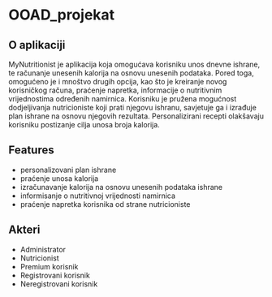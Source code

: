 # OOAD_projekat
## O aplikaciji
MyNutritionist je aplikacija koja omogućava korisniku unos dnevne ishrane, te računanje unesenih kalorija na osnovu unesenih podataka. Pored toga, omogućeno je i mnoštvo drugih opcija, kao što je kreiranje novog korisničkog računa, praćenje napretka, informacije o nutritivnim vrijednostima određenih namirnica. Korisniku je pružena mogućnost dodjeljivanja nutricioniste koji prati njegovu ishranu, savjetuje ga i izrađuje plan ishrane na osnovu njegovih rezultata. Personalizirani recepti olakšavaju korisniku postizanje cilja unosa broja kalorija. 

## Features
- personalizovani plan ishrane
- praćenje unosa kalorija
- izračunavanje kalorija na osnovu unesenih podataka ishrane
- informisanje o nutritivnoj vrijednosti namirnica
- praćenje napretka korisnika od strane nutricioniste 

## Akteri
- Administrator
- Nutricionist
- Premium korisnik
- Registrovani korisnik
- Neregistrovani korisnik
